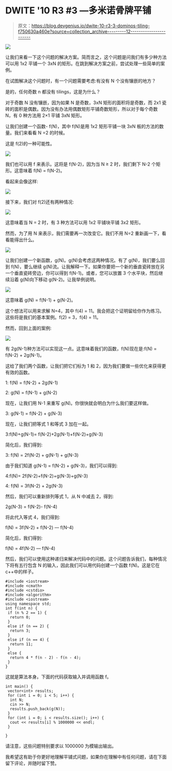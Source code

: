 # DWITE '10 R3 #3 —多米诺骨牌平铺

> 原文：<https://blog.devgenius.io/dwite-10-r3-3-dominos-tiling-f750630a460e?source=collection_archive---------12----------------------->

![](img/3fca856edac9e7cea3b34d5c58bee858.png)

让我们来看一下这个问题的解决方案。简而言之，这个问题是问我们有多少种方法可以用 1x2 平铺一个 3xN 的矩形。在跳到解决方案之前，尝试处理一些简单的案例。

在试图解决这个问题时，有一个问题需要考虑:有没有 N 个没有镶嵌的地方？

是的，任何奇数 n 都没有 tilings，这是为什么？

对于奇数 N 没有镶嵌，因为如果 N 是奇数，3xN 矩形的面积将是奇数，而 2x1 瓷砖的面积是偶数。因为没有办法用偶数矩形平铺奇数矩形，所以对于每个奇数 N，有 0 种方法用 2×1 平铺 3xN 矩形。

让我们创建一个函数- f(N)，其中 f(N)是用 1x2 矩形平铺一块 3xN 板的方法的数量。我们来看看 N =2 的时候。

这是 f(2)的一种可能性。

![](img/0d662a8671960f13b0354998df04931e.png)

我们也可以用 f 来表示。这将是 f(N-2)，因为当 N ≥ 2 时，我们剩下 N-2 个矩形。这意味着 f(N) = f(N-2)。

看起来会像这样:

![](img/10ca4981bb0879c873a3a22a253ee8be.png)

接下来，我们对 f(2)还有两种情况:

![](img/955b4c444b559c3597da7a891125cc74.png)

这意味着当 N = 2 时，有 3 种方法可以用 1x2 平铺块平铺 3x2 矩形。

然而，为了用 N 来表示，我们需要再一次改变它。我们不用 N=2 重新画一下，看看能得出什么。

![](img/ec5e6c708fbea3e991aedf5513d2a612.png)

让我们创建一个新函数，g(N)。g(N)会考虑这两种情况。有了 g(N)，我们要么回到 f(N)，要么继续 g(N)流。让我解释一下。如果你要把一个新的垂直瓷砖放在另一个垂直瓷砖旁边，你可以得到 f(N-1)。或者，您可以放置 3 个水平块，然后继续沿着 g(N)向下移动 g(N-2)。让我举例说明。

![](img/224c275d6ef4b656db69ccd42c0c378c.png)

这意味着 g(N) = f(N-1) + g(N-2)。

这个想法可以用来求解 N=4，其中 f(4) = 11。我会把这个证明留给你作为练习。这些将是我们的基本案例。f(2) = 3，f(4) = 11。

然而，回到上面的案例:

![](img/955b4c444b559c3597da7a891125cc74.png)

有 2g(N-1)种方法可以实现这一点。这意味着我们的函数，f(N)现在是:f(N) = f(N-2) + 2g(N-1)。

这给了我们两个函数，让我们把它们标为 1 和 2，因为我们要做一些优化来获得更有效的函数。

1: f(N) = f(N-2) + 2g(N-1)

2: g(N) = f(N-1) + g(N-2)

现在，让我们用 N-1 来重写 g(N)。你很快就会明白为什么我们要这样做。

3: g(N-1) = f(N-2) + g(N-3)

现在，让我们把等式 1 和等式 3 加在一起。

3:f(N)+g(N-1)= f(N-2)+2g(N-1)+f(N-2)+g(N-3)

简化后，我们得到:

3: f(N) = 2f(N-2) + g(N-1) + g(N-3)

由于我们知道 g(N-1) = f(N-2) + g(N-3)，我们可以得到:

4:f(N)= 2f(N-2)+f(N-2)+g(N-3)+g(N-3)

4: f(N) = 3f(N-2) + 2g(N-3)

然后，我们可以重新排列等式 1，从 N 中减去 2，得到:

2g(N-3) = f(N-2)- f(N-4)

将此代入等式 4，我们得到:

f(N) = 3f(N-2) + f(N-2) — f(N-4)

简化后，我们得到:

f(N) = 4f(N-2) — f(N-4)

然后，我们可以使用这种递归来解决代码中的问题。这个问题告诉我们，每种情况下将有五行包含 N 的输入，因此我们可以用代码创建一个函数 f(N)。这是它在 c++中的样子。

```
#include <iostream>
#include <cmath>
#include <cstdio>
#include <algorithm>
#include <iostream>
using namespace std;
int f(int n) {
 if (n % 2 == 1) {
  return 0;
 }
 else if (n == 2) {
  return 3;
 }
 else if (n == 4) {
  return 11;
 }
 else {
  return 4 * f(n - 2) - f(n - 4);
 }
}
```

这就是算法本身。下面的代码获取输入并调用函数 f。

```
int main() {
 vector<int> results;
 for (int i = 0; i < 5; i++) {
  int N;
  cin >> N;
  results.push_back(g(N));
 }
 for (int i = 0; i < results.size(); i++) {
  cout << results[i] % 1000000 << endl;
 }

}
```

请注意，这些问题特别要求以 1000000 为模输出输出。

我希望这有助于你更好地理解平铺式问题，如果你在理解中有任何问题，请在下面留下评论，并随时留下赞。